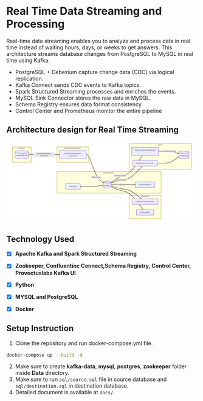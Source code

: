# Real Time Data Streaming and Processing
Real-time data streaming enables you to analyze and process data in real time instead of waiting hours, days, or weeks to get answers. 
This architecture streams database changes from PostgreSQL to MySQL in real time using Kafka:

- PostgreSQL + Debezium capture change data (CDC) via logical replication.
- Kafka Connect sends CDC events to Kafka topics.
- Spark Structured Streaming processes and enriches the events.
- MySQL Sink Connector stores the raw data in MySQL.
- Schema Registry ensures data format consistency.
- Control Center and Prometheus monitor the entire pipeline

## Architecture design for Real Time Streaming 
![Diagram](/docs/images/architecture_realtime_streaming.png)


## Technology Used
* [x] **Apache Kafka and Spark Structured Streaming**
* [x] **Zookeeper, Confluentinc Connect,Schema Registry, Control Center, Provectuslabs Kafka UI**
* [x] **Python**
* [x] **MYSQL and PostgreSQL**
* [X] **Docker**


## Setup Instruction
1. Clone the repository and run docker-compose.yml file.

```bash
docker-compose up --build -d
```
2. Make sure to create **kafka-data**, **mysql**, **postgres**, **zookeeper** folder inside **Data** directory.
3. Make sure to run `sql/source.sql` file in source database and `sql/destination.sql` in destination database.
4. Detailed document is available at  `docs/`.